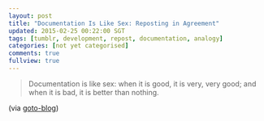 ```yaml
---
layout: post
title: "Documentation Is Like Sex: Reposting in Agreement"
updated: 2015-02-25 00:22:00 SGT
tags: [tumblr, development, repost, documentation, analogy]
categories: [not yet categorised]
comments: true
fullview: true
---
```


> Documentation is like sex: when it is good, it is very, very good; and when it is bad, it is better than nothing.

(via [goto-blog](http://goto-blog.tumblr.com/))
